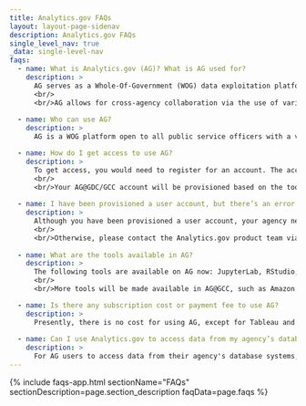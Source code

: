 ```yaml
---
title: Analytics.gov FAQs
layout: layout-page-sidenav
description: Analytics.gov FAQs
single_level_nav: true
_data: single-level-nav
faqs:
  - name: What is Analytics.gov (AG)? What is AG used for?
    description: >
      AG serves as a Whole-Of-Government (WOG) data exploitation platform, which can only be accessed via GSIB machines to support agencies' analysis of data.
      <br/>
      <br/>AG allows for cross-agency collaboration via the use of various analytical tools and code repositories that are made available on this central platform.
      
  - name: Who can use AG?
    description: >
      AG is a WOG platform open to all public service officers with a valid gov.sg email account and non-SE GSIB machine.

  - name: How do I get access to use AG?
    description: >
      To get access, you would need to register for an account. The account creation request will take about five working days, and an email with your account details will be sent to you.
      <br/>
      <br/>Your AG@GDC/GCC account will be provisioned based on the tools, data classification and other requirements as indicated on your account registration form.
 
  - name: I have been provisioned a user account, but there’s an error when I try to access the AG website. What may be the issue and what should I do?
    description: >
      Although you have been provisioned a user account, your agency needs to ensure that the relevant firewalls are open in order for you to access the AG website. Kindly check with your agency’s IT team to verify if this has been done already.
      <br/>
      <br/>Otherwise, please contact the Analytics.gov product team via this <a href="https://form.gov.sg/62280856ba91100012050933" target="_blank">form</a> to confirm which firewalls need to be opened.
      
  - name: What are the tools available in AG?
    description: >
      The following tools are available on AG now: JupyterLab, RStudio, VS Code (AG@GCC only), GitLab, Nexus Repository, Tableau (AG@GDC only), and Qlik Sense (AG@GDC only).
      <br/>
      <br/>More tools will be made available in AG@GCC, such as Amazon Sagemaker Studio, in later releases, so please keep an eye out for them.

  - name: Is there any subscription cost or payment fee to use AG?
    description: >
      Presently, there is no cost for using AG, except for Tableau and QlikSense on AG@GDC, which are on a ‘Bring Your Own License’ (BYOL) model. For Tableau and Qliksense on AG@GDC, please contact the Analytics.gov product team via this <a href="https://form.gov.sg/62280856ba91100012050933" target="_blank">form</a> before procuring the licenses.
  
  - name: Can I use Analytics.gov to access data from my agency’s database system?
    description: >
      For AG users to access data from their agency's database systems, there is a requirement to set up connectivity between AG and the agency's system(s). The agency may contact the product team via this <a href="https://form.gov.sg/62280856ba91100012050933" target="_blank">form</a> to arrange for an exploratory discussion.
---
```


{% include faqs-app.html sectionName="FAQs" sectionDescription=page.section_description faqData=page.faqs %}
